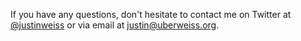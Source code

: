 If you have any questions, don't hesitate to contact me on Twitter at [@justinweiss](http://twitter.com/justinweiss) or via email at justin@uberweiss.org.